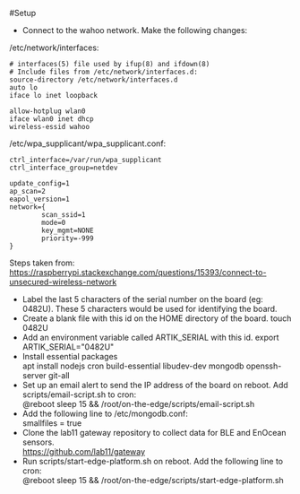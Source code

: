 #Setup
* Connect to the wahoo network. Make the following changes:

/etc/network/interfaces:
```
# interfaces(5) file used by ifup(8) and ifdown(8)
# Include files from /etc/network/interfaces.d:
source-directory /etc/network/interfaces.d
auto lo
iface lo inet loopback

allow-hotplug wlan0
iface wlan0 inet dhcp  
wireless-essid wahoo 
```

/etc/wpa_supplicant/wpa_supplicant.conf:  
```
ctrl_interface=/var/run/wpa_supplicant
ctrl_interface_group=netdev

update_config=1
ap_scan=2
eapol_version=1  
network={
        scan_ssid=1
        mode=0
        key_mgmt=NONE
        priority=-999
}
```
Steps taken from:  
https://raspberrypi.stackexchange.com/questions/15393/connect-to-unsecured-wireless-network

* Label the last 5 characters of the serial number on the board (eg: 0482U). These 5 characters would be used for identifying the board.
* Create a blank file with this id on the HOME directory of the board. 
	touch 0482U
* Add an environment variable called ARTIK_SERIAL with this id.
	export ARTIK_SERIAL="0482U"
* Install essential packages  
    apt install nodejs cron build-essential libudev-dev mongodb openssh-server git-all
* Set up an email alert to send the IP address of the board on reboot. Add scripts/email-script.sh to cron:  
    @reboot sleep 15 && /root/on-the-edge/scripts/email-script.sh
* Add the following line to /etc/mongodb.conf:   
	smallfiles = true 
* Clone the lab11 gateway repository to collect data for BLE and EnOcean sensors.  
https://github.com/lab11/gateway
* Run scripts/start-edge-platform.sh on reboot. Add the following line to cron:   
    @reboot sleep 15 && /root/on-the-edge/scripts/start-edge-platform.sh